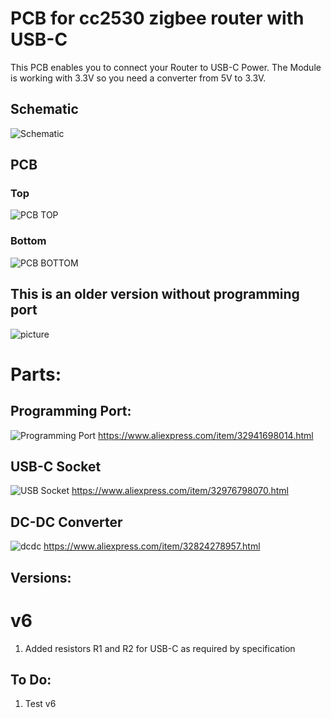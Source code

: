 # PCB for cc2530 zigbee router with USB-C

This PCB enables you to connect your Router to USB-C Power.
The Module is working with 3.3V so you need a converter from 5V to 3.3V.

## Schematic
![Schematic](https://github.com/alwashe/PCB-for-cc2530-zigbee-router-with-USB-C/blob/master/schematic.PNG)

## PCB
### Top
![PCB TOP](https://github.com/alwashe/PCB-for-cc2530-zigbee-router-with-USB-C/blob/master/top_photo.PNG)

### Bottom
![PCB BOTTOM](https://github.com/alwashe/PCB-for-cc2530-zigbee-router-with-USB-C/blob/master/bottom_photo.PNG)

## This is an older version without programming port
![picture](https://github.com/alwashe/PCB-for-cc2530-zigbee-router-with-USB-C/blob/master/picture.JPG)


# Parts:
## Programming Port:
![Programming Port](https://github.com/alwashe/PCB-for-cc2530-zigbee-router-with-USB-C/blob/master/progrport.PNG)
https://www.aliexpress.com/item/32941698014.html

## USB-C Socket
![USB Socket](https://github.com/alwashe/PCB-for-cc2530-zigbee-router-with-USB-C/blob/master/usb.PNG)
https://www.aliexpress.com/item/32976798070.html

## DC-DC Converter
![dcdc](https://github.com/alwashe/PCB-for-cc2530-zigbee-router-with-USB-C/blob/master/dcdc.PNG)
https://www.aliexpress.com/item/32824278957.html

## Versions:
# v6
1. Added resistors R1 and R2 for USB-C as required by specification 

## To Do:
1. Test v6
